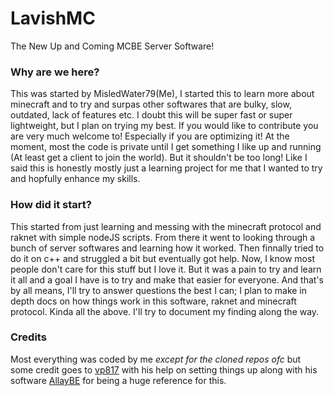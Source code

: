 # LavishMC
The New Up and Coming MCBE Server Software!

### Why are we here?
This was started by MisledWater79(Me), I started this to learn more about minecraft and to try and surpas other softwares that are bulky, slow, outdated, lack of features etc.
I doubt this will be super fast or super lightweight, but I plan on trying my best. If you would like to contribute you are very much welcome to! Especially if you are optimizing it!
At the moment, most the code is private until I get something I like up and running (At least get a client to join the world). But it shouldn't be too long!
Like I said this is honestly mostly just a learning project for me that I wanted to try and hopfully enhance my skills.

### How did it start?
This started from just learning and messing with the minecraft protocol and raknet with simple nodeJS scripts. From there it went to looking through a bunch of server softwares and learning how it worked.
Then finnally tried to do it on c++ and struggled a bit but eventually got help. Now, I know most people don't care for this stuff but I love it. But it was a pain to try and learn it all and a goal I have is to try and make that easier for everyone.
And that's by all means, I'll try to answer questions the best I can; I plan to make in depth docs on how things work in this software, raknet and minecraft protocol. Kinda all the above. I'll try to document my finding along the way.

### Credits
Most everything was coded by me *except for the cloned repos ofc* but some credit goes to [vp817](https://github.com/vp817) with his help on setting things up along with his software [AllayBE](https://github.com/AllayBE/AllayBE) for being a huge reference for this.
